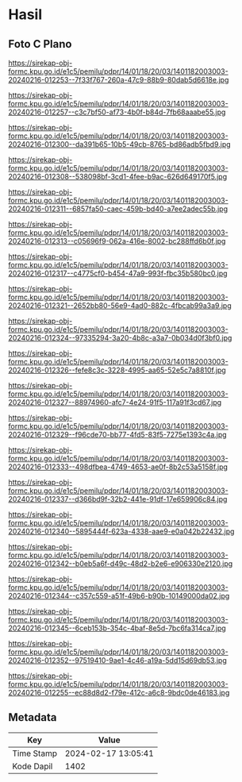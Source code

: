 # Hasil

## Foto C Plano

https://sirekap-obj-formc.kpu.go.id/e1c5/pemilu/pdpr/14/01/18/20/03/1401182003003-20240216-012253--7f33f767-260a-47c9-88b9-80dab5d6618e.jpg

https://sirekap-obj-formc.kpu.go.id/e1c5/pemilu/pdpr/14/01/18/20/03/1401182003003-20240216-012257--c3c7bf50-af73-4b0f-b84d-7fb68aaabe55.jpg

https://sirekap-obj-formc.kpu.go.id/e1c5/pemilu/pdpr/14/01/18/20/03/1401182003003-20240216-012300--da391b65-10b5-49cb-8765-bd86adb5fbd9.jpg

https://sirekap-obj-formc.kpu.go.id/e1c5/pemilu/pdpr/14/01/18/20/03/1401182003003-20240216-012308--538098bf-3cd1-4fee-b9ac-626d649170f5.jpg

https://sirekap-obj-formc.kpu.go.id/e1c5/pemilu/pdpr/14/01/18/20/03/1401182003003-20240216-012311--6857fa50-caec-459b-bd40-a7ee2adec55b.jpg

https://sirekap-obj-formc.kpu.go.id/e1c5/pemilu/pdpr/14/01/18/20/03/1401182003003-20240216-012313--c05696f9-062a-416e-8002-bc288ffd6b0f.jpg

https://sirekap-obj-formc.kpu.go.id/e1c5/pemilu/pdpr/14/01/18/20/03/1401182003003-20240216-012317--c4775cf0-b454-47a9-993f-fbc35b580bc0.jpg

https://sirekap-obj-formc.kpu.go.id/e1c5/pemilu/pdpr/14/01/18/20/03/1401182003003-20240216-012321--2652bb80-56e9-4ad0-882c-4fbcab99a3a9.jpg

https://sirekap-obj-formc.kpu.go.id/e1c5/pemilu/pdpr/14/01/18/20/03/1401182003003-20240216-012324--97335294-3a20-4b8c-a3a7-0b034d0f3bf0.jpg

https://sirekap-obj-formc.kpu.go.id/e1c5/pemilu/pdpr/14/01/18/20/03/1401182003003-20240216-012326--fefe8c3c-3228-4995-aa65-52e5c7a8810f.jpg

https://sirekap-obj-formc.kpu.go.id/e1c5/pemilu/pdpr/14/01/18/20/03/1401182003003-20240216-012327--88974960-afc7-4e24-91f5-117a91f3cd67.jpg

https://sirekap-obj-formc.kpu.go.id/e1c5/pemilu/pdpr/14/01/18/20/03/1401182003003-20240216-012329--f96cde70-bb77-4fd5-83f5-7275e1393c4a.jpg

https://sirekap-obj-formc.kpu.go.id/e1c5/pemilu/pdpr/14/01/18/20/03/1401182003003-20240216-012333--498dfbea-4749-4653-ae0f-8b2c53a5158f.jpg

https://sirekap-obj-formc.kpu.go.id/e1c5/pemilu/pdpr/14/01/18/20/03/1401182003003-20240216-012337--d366bd9f-32b2-441e-91df-17e659906c84.jpg

https://sirekap-obj-formc.kpu.go.id/e1c5/pemilu/pdpr/14/01/18/20/03/1401182003003-20240216-012340--5895444f-623a-4338-aae9-e0a042b22432.jpg

https://sirekap-obj-formc.kpu.go.id/e1c5/pemilu/pdpr/14/01/18/20/03/1401182003003-20240216-012342--b0eb5a6f-d49c-48d2-b2e6-e906330e2120.jpg

https://sirekap-obj-formc.kpu.go.id/e1c5/pemilu/pdpr/14/01/18/20/03/1401182003003-20240216-012344--c357c559-a51f-49b6-b90b-10149000da02.jpg

https://sirekap-obj-formc.kpu.go.id/e1c5/pemilu/pdpr/14/01/18/20/03/1401182003003-20240216-012345--6ceb153b-354c-4baf-8e5d-7bc6fa314ca7.jpg

https://sirekap-obj-formc.kpu.go.id/e1c5/pemilu/pdpr/14/01/18/20/03/1401182003003-20240216-012352--97519410-9ae1-4c46-a19a-5dd15d69db53.jpg

https://sirekap-obj-formc.kpu.go.id/e1c5/pemilu/pdpr/14/01/18/20/03/1401182003003-20240216-012255--ec88d8d2-f79e-412c-a6c8-9bdc0de46183.jpg


## Metadata

| Key        | Value               |
| ---------- | ------------------- |
| Time Stamp | 2024-02-17 13:05:41 |
| Kode Dapil | 1402                |



